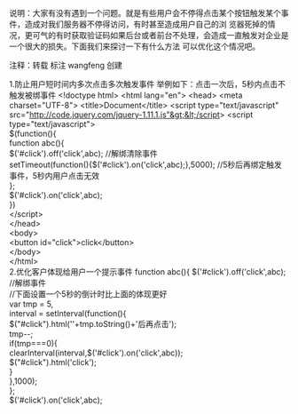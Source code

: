 说明：大家有没有遇到一个问题。就是有些用户会不停得点击某个按钮触发某个事件，造成对我们服务器不停得访问，有时甚至造成用户自己的浏
览器死掉的情况，更可气的有时获取验证码如果后台或者前台不处理，会造成一直触发对企业是一个很大的损失。下面我们来探讨一下有什么方法
可以优化这个情况吧。

注释：转载 标注 wangfeng 创建

1.防止用户短时间内多次点击多次触发事件
举例如下：点击一次后，5秒内点击不触发被绑事件
&lt;!doctype html&gt;
&lt;html lang="en"&gt;
&lt;head&gt;
	&lt;meta charset="UTF-8"&gt;
	&lt;title&gt;Document&lt;/title&gt;
	&lt;script type="text/javascript" src="http://code.jquery.com/jquery-1.11.1.js"&gt;&lt;/script&gt;
	&lt;script type="text/javascript"&gt;			
		$(function(){			
			function abc(){				
				$('#click').off('click',abc); //解绑清除事件			
				setTimeout(function(){$('#click').on('click',abc);},5000); 								              //5秒后再绑定触发事件，5秒内用户点击无效				
				};				
				$('#click').on('click',abc);				
		})				
	&lt;/script&gt;				
&lt;/head&gt;			
&lt;body&gt;				
	&lt;button id="click"&gt;click&lt;/button&gt;				
&lt;/body&gt;				
&lt;/html&gt;				
2.优化客户体现给用户一个提示事件
function abc(){
	$('#click').off('click',abc); //解绑事件				
	//下面设置一个5秒的倒计时比上面的体现更好				
	var tmp = 5,				
	interval = setInterval(function(){				
		$("#click").html(''+tmp.toString()+'后再点击');				
		tmp--;				
		if(tmp===0){				
			clearInterval(interval,$('#click').on('click',abc));				
			$("#click").html('click');				
		}							
	},1000);				
};				
$('#click').on('click',abc);				
